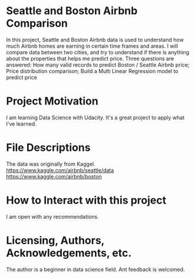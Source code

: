 # Seattle and Boston Airbnb Comparison
In this project, Seattle and Boston Airbnb data is used to understand how much Airbnb homes are earning in certain time frames and areas.
I will compare data between two cities, and try to understand if there is anything about the properties that helps me predict price.
Three questions are answered:
How many valid records to predict Boston / Seattle Airbnb price;
Price distribution comparison;
Build a Multi Linear Regression model to predict price

# Project Motivation
I am learning Data Science with Udacity. It's a great project to apply what I've learned.

# File Descriptions
The data was originally from Kaggel.
https://www.kaggle.com/airbnb/seattle/data
https://www.kaggle.com/airbnb/boston

# How to Interact with this project
I am open with any recommendations.

# Licensing, Authors, Acknowledgements, etc.
The author is a beginner in data science field. Ant feedback is welcomed.
